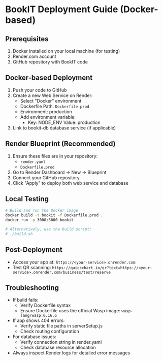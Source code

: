 # BookIT Deployment Guide (Docker-based)

## Prerequisites
1. Docker installed on your local machine (for testing)
2. Render.com account
3. GitHub repository with BookIT code

## Docker-based Deployment
1. Push your code to GitHub
2. Create a new Web Service on Render:
   - Select "Docker" environment
   - Dockerfile Path: `Dockerfile.prod`
   - Environment: production
   - Add environment variable: 
        - Key: NODE_ENV 
          Value: production
3. Link to bookit-db database service (if applicable)

## Render Blueprint (Recommended)
1. Ensure these files are in your repository:
   - `render.yaml`
   - `Dockerfile.prod`
2. Go to Render Dashboard → New → Blueprint
3. Connect your GitHub repository
4. Click "Apply" to deploy both web service and database

## Local Testing
```bash
# Build and run the Docker image
docker build -t bookit -f Dockerfile.prod .
docker run -p 3000:3000 bookit

# Alternatively, use the build script:
# ./build.sh
```

## Post-Deployment
- Access your app at: `https://<your-service>.onrender.com`
- Test QR scanning: `https://quickchart.io/qr?text=https://<your-service>.onrender.com/business/test/reserve`

## Troubleshooting
- If build fails:
  - Verify Dockerfile syntax
  - Ensure Dockerfile uses the official Wasp image: `wasp-lang/wasp:0.16.6`
- If app shows 404 errors:
  - Verify static file paths in serverSetup.js
  - Check routing configuration
- For database issues:
  - Verify connection string in render.yaml
  - Check database resource allocation
- Always inspect Render logs for detailed error messages